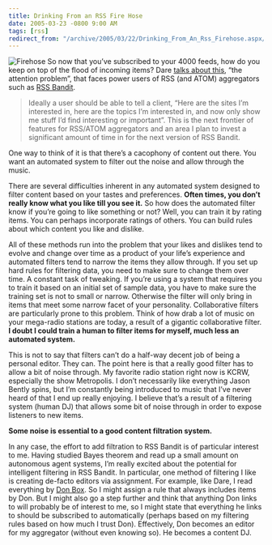 ```yaml
---
title: Drinking From an RSS Fire Hose
date: 2005-03-23 -0800 9:00 AM
tags: [rss]
redirect_from: "/archive/2005/03/22/Drinking_From_An_Rss_Firehose.aspx/"
---
```


![Firehose](/images/firehose.jpg) So now that you’ve subscribed to your
4000 feeds, how do you keep on top of the flood of incoming items? Dare
[talks about
this](http://www.25hoursaday.com/weblog/PermaLink.aspx?guid=14d0413e-d0dc-4382-9ee9-57e95d7b3544 "Nightcrawler Thoughts"),
“the attention problem”, that faces power users of RSS (and ATOM)
aggregators such as [RSS Bandit](http://www.rssbandit.org/).

> Ideally a user should be able to tell a client, “Here are the sites
> I’m interested in, here are the topics I’m interested in, and now only
> show me stuff I’d find interesting or important”. This is the next
> frontier of features for RSS/ATOM aggregators and an area I plan to
> invest a significant amount of time in for the next version of RSS
> Bandit.

One way to think of it is that there’s a cacophony of content out there.
You want an automated system to filter out the noise and allow through
the music.

There are several difficulties inherent in any automated system designed
to filter content based on your tastes and preferences. **Often times,
you don’t really know what you like till you see it.** So how does the
automated filter know if you’re going to like something or not? Well,
you can train it by rating items. You can perhaps incorporate ratings of
others. You can build rules about which content you like and dislike.

All of these methods run into the problem that your likes and dislikes
tend to evolve and change over time as a product of your life’s
experience and automated filters tend to narrow the items they allow
through. If you set up hard rules for filtering data, you need to make
sure to change them over time. A constant task of tweaking. If you’re
using a system that requires you to train it based on an initial set of
sample data, you have to make sure the training set is not to small or
narrow. Otherwise the filter will only bring in items that meet some
narrow facet of your personality. Collaborative filters are particularly
prone to this problem. Think of how drab a lot of music on your
mega-radio stations are today, a result of a gigantic collaborative
filter. **I doubt I could train a human to filter items for myself, much
less an automated system.**

This is not to say that filters can’t do a half-way decent job of being
a personal editor. They can. The point here is that a really good filter
has to allow a bit of noise through. My favorite radio station right now
is KCRW, especially the show Metropolis. I don’t necessarily like
everything Jason Bently spins, but I’m constantly being introduced to
music that I’ve never heard of that I end up really enjoying. I believe
that’s a result of a filtering system (human DJ) that allows some bit of
noise through in order to expose listeners to new items.

**Some noise is essential to a good content filtration system.**

In any case, the effort to add filtration to RSS Bandit is of particular
interest to me. Having studied Bayes theorem and read up a small amount
on autonomous agent systems, I’m really excited about the potential for
intelligent filtering in RSS Bandit. In particular, one method of
filtering I like is creating de-facto editors via assignment. For
example, like Dare, I read everything by [Don
Box](http://pluralsight.com/blogs/dbox/). So I might assign a rule that
always includes items by Don. But I might also go a step further and
think that anything Don links to will probably be of interest to me, so
I might state that everything he links to should be subscribed to
automatically (perhaps based on my filtering rules based on how much I
trust Don). Effectively, Don becomes an editor for my aggregator
(without even knowing so). He becomes a content DJ.

